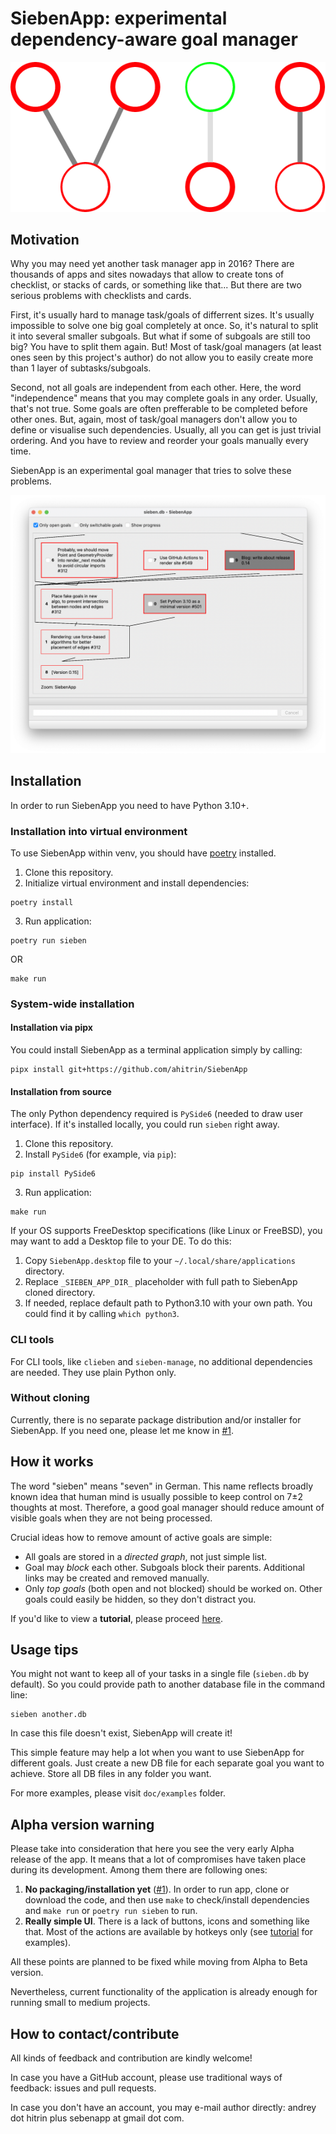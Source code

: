 # SiebenApp: experimental dependency-aware goal manager

![Logo](siebenapp/ui/Logo.png)

## Motivation

Why you may need yet another task manager app in 2016? There are thousands of apps and sites nowadays that allow to create tons of checklist, or stacks of cards, or something like that... But there are two serious problems with checklists and cards.

First, it's usually hard to manage task/goals of differrent sizes. It's usually impossible to solve one big goal completely at once. So, it's natural to split it into several smaller subgoals. But what if some of subgoals are still too big? You have to split them again. But! Most of task/goal managers (at least ones seen by this project's author) do not allow you to easily create more than 1 layer of subtasks/subgoals.

Second, not all goals are independent from each other. Here, the word "independence" means that you may complete goals in any order. Usually, that's not true. Some goals are often prefferable to be completed before other ones. But, again, most of task/goal managers don't allow you to define or visualise such dependencies. Usually, all you can get is just trivial ordering. And you have to review and reorder your goals manually every time.

SiebenApp is an experimental goal manager that tries to solve these problems.

![How does it look](doc/main.png)

## Installation

In order to run SiebenApp you need to have Python 3.10+.

### Installation into virtual environment

To use SiebenApp within venv, you should have [poetry](https://python-poetry.org/docs/) installed.

1. Clone this repository.
2. Initialize virtual environment and install dependencies:

```shell
poetry install
```

3. Run application:

```shell
poetry run sieben
```

OR

```shell
make run
```

### System-wide installation

#### Installation via pipx

You could install SiebenApp as a terminal application simply by calling:

```shell
pipx install git+https://github.com/ahitrin/SiebenApp
```

#### Installation from source

The only Python dependency required is `PySide6` (needed to draw user interface).
If it's installed locally, you could run `sieben` right away.

1. Clone this repository.
2. Install `PySide6` (for example, via `pip`):

```shell
pip install PySide6
```

3. Run application:

```shell
make run
```

If your OS supports FreeDesktop specifications (like Linux or FreeBSD), you may want to add a Desktop file to your DE.
To do this:

1. Copy `SiebenApp.desktop` file to your `~/.local/share/applications` directory.
2. Replace `_SIEBEN_APP_DIR_` placeholder with full path to SiebenApp cloned directory.
3. If needed, replace default path to Python3.10 with your own path.
You could find it by calling `which python3`.

### CLI tools

For CLI tools, like `clieben` and `sieben-manage`, no additional dependencies are needed.
They use plain Python only.

### Without cloning

Currently, there is no separate package distribution and/or installer for SiebenApp.
If you need one, please let me know in [#1](https://github.com/ahitrin/SiebenApp/issues/1).

## How it works

The word "sieben" means "seven" in German. This name reflects broadly known idea that human mind is usually possible to keep control on 7±2 thoughts at most. Therefore, a good goal manager should reduce amount of visible goals when they are not being processed.

Crucial ideas how to remove amount of active goals are simple:

 * All goals are stored in a _directed graph_, not just simple list.
 * Goal may _block_ each other. Subgoals block their parents. Additional links may be created and removed manually.
 * Only _top goals_ (both open and not blocked) should be worked on. Other goals could easily be hidden, so they don't distract you.

If you'd like to view a **tutorial**, please proceed [here](tutorial.md).

## Usage tips

You might not want to keep all of your tasks in a single file (`sieben.db` by default). So you could provide path to another database file in the command line:

    sieben another.db

In case this file doesn't exist, SiebenApp will create it!

This simple feature may help a lot when you want to use SiebenApp for different goals. Just create a new DB file for each separate goal you want to achieve. Store all DB files in any folder you want.

For more examples, please visit `doc/examples` folder.

## Alpha version warning

Please take into consideration that here you see the very early Alpha release of the app. It means that a lot of compromises have taken place during its development. Among them there are following ones:

1. **No packaging/installation yet** ([#1](https://github.com/ahitrin/SiebenApp/issues/1)). In order to run app, clone or download the code, and then use `make` to check/install dependencies and `make run` or `poetry run sieben` to run.
2. **Really simple UI**. There is a lack of buttons, icons and something like that. Most of the actions are available by hotkeys only (see [tutorial](tutorial.md) for examples).

All these points are planned to be fixed while moving from Alpha to Beta version.

Nevertheless, current functionality of the application is already enough for running small to medium projects.

## How to contact/contribute

All kinds of feedback and contribution are kindly welcome!

In case you have a GitHub account, please use traditional ways of feedback: issues and pull requests.

In case you don't have an account, you may e-mail author directly: andrey dot hitrin plus sebenapp at gmail dot com.
